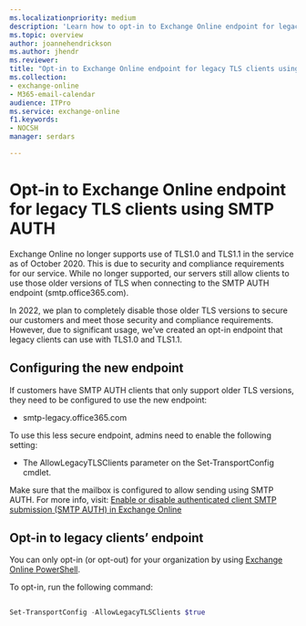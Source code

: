 ```yaml
---
ms.localizationpriority: medium
description: 'Learn how to opt-in to Exchange Online endpoint for legacy TLS clients using SMTP AUTH.'
ms.topic: overview
author: joannehendrickson
ms.author: jhendr
ms.reviewer: 
title: "Opt-in to Exchange Online endpoint for legacy TLS clients using SMTP AUTH"
ms.collection: 
- exchange-online
- M365-email-calendar
audience: ITPro
ms.service: exchange-online
f1.keywords:
- NOCSH
manager: serdars

---
```

# Opt-in to Exchange Online endpoint for legacy TLS clients using SMTP AUTH
 
Exchange Online no longer supports use of TLS1.0 and TLS1.1 in the service as of October 2020. This is due to security and compliance requirements for our service. While no longer supported, our servers still allow clients to use those older versions of TLS when connecting to the SMTP AUTH endpoint (smtp.office365.com). 

In 2022, we plan to completely disable those older TLS versions to secure our customers and meet those security and compliance requirements. However, due to significant usage, we’ve created an opt-in endpoint that legacy clients can use with TLS1.0 and TLS1.1.  

## Configuring the new endpoint

If customers have SMTP AUTH clients that only support older TLS versions, they need to be configured to use the new endpoint:

- smtp-legacy.office365.com 
 
To use this less secure endpoint, admins need to enable the following setting:

- The AllowLegacyTLSClients parameter on the Set-TransportConfig cmdlet.

Make sure that the mailbox is configured to allow sending using SMTP AUTH. For more info, visit: [Enable or disable authenticated client SMTP submission (SMTP AUTH) in Exchange Online](/microsoft.com/exchange/clients-and-mobile-in-exchange-online/authenticated-client-smtp-submission)

 
 
## Opt-in to legacy clients’ endpoint 

You can only opt-in (or opt-out) for your organization by using [Exchange Online PowerShell](/powershell/exchange/connect-to-exchange-online-powershell).

To opt-in, run the following command:

```PowerShell
 
Set-TransportConfig -AllowLegacyTLSClients $true

```
